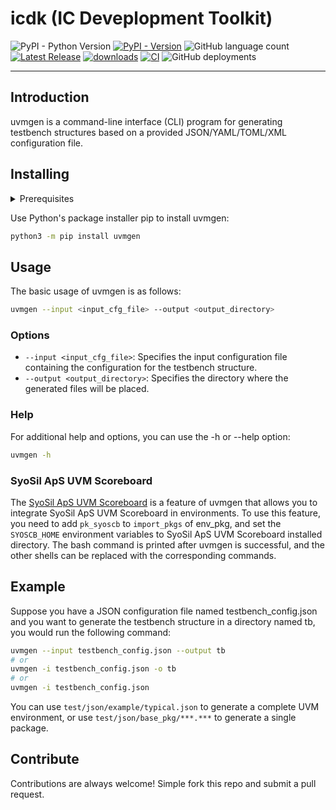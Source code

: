 # icdk (IC Deveplopment Toolkit)  
![PyPI - Python Version](https://img.shields.io/pypi/pyversions/uvmgen)
[![PyPI - Version](https://img.shields.io/pypi/v/uvmgen)](https://pypi.org/project/uvmgen)
![GitHub language count](https://img.shields.io/github/languages/count/Dragon-Git/icdk?logo=python)
[![Latest Release](https://img.shields.io/github/v/release/Dragon-Git/icdk?color=blue&label=Latest%20Release)](https://github.com/Dragon-Git/icdk/releases/latest)
[![downloads](https://pepy.tech/badge/uvmgen)](https://pepy.tech/project/uvmgen)
[![CI](https://github.com/Dragon-Git/icdk/actions/workflows/python-package.yml/badge.svg)](https://github.com/Dragon-Git/icdk/actions/workflows/python-package.yml)
![GitHub deployments](https://img.shields.io/github/deployments/Dragon-Git/icdk/release)

---
## Introduction

uvmgen is a command-line interface (CLI) program for generating testbench structures based on a provided JSON/YAML/TOML/XML configuration file. 

## Installing
<details>
  <summary>Prerequisites</summary>

- Operating systems
  - Windows
  - Linux
  - macOS
- Python: 3.8 ~ 3.12
</details>

Use Python's package installer pip to install uvmgen:
```bash
python3 -m pip install uvmgen 
```

## Usage

The basic usage of uvmgen is as follows:
```bash
uvmgen --input <input_cfg_file> --output <output_directory>
```

### Options

- `--input <input_cfg_file>`: Specifies the input configuration file containing the configuration for the testbench structure.  
- `--output <output_directory>`: Specifies the directory where the generated files will be placed.

### Help

For additional help and options, you can use the -h or --help option:

```bash
uvmgen -h
```

### SyoSil ApS UVM Scoreboard
The [SyoSil ApS UVM Scoreboard](https://github.com/Dragon-Git/uvm_syoscb) is a feature of uvmgen that allows you to integrate SyoSil ApS UVM Scoreboard in environments. To use this feature, you need to add `pk_syoscb` to `import_pkgs` of env_pkg, and set the `SYOSCB_HOME` environment variables to SyoSil ApS UVM Scoreboard installed directory. The bash command is printed after uvmgen is successful, and the other shells can be replaced with the corresponding commands.

## Example

Suppose you have a JSON configuration file named testbench_config.json and you want to generate the testbench structure in a directory named tb, you would run the following command:

```bash
uvmgen --input testbench_config.json --output tb
# or
uvmgen -i testbench_config.json -o tb
# or
uvmgen -i testbench_config.json
```

You can use `test/json/example/typical.json` to generate a complete UVM environment, or use `test/json/base_pkg/***.***` to generate a single package.

## Contribute
Contributions are always welcome! Simple fork this repo and submit a pull request.
